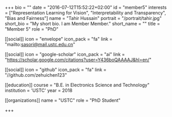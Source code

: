 +++
bio = ""
date = "2016-07-12T15:52:22+02:00"
id = "member5"
interests = ["Representation Learning for Vision", "Interpretability and Transparency", "Bias and Fairness"]
name = "Tahir Hussain"
portrait = "/portrait/tahir.jpg"
short_bio = "My short bio. I am Member Member."
short_name = ""
title = "Member 5"
role = "PhD"

[[social]]
    icon = "envelope"
    icon_pack = "fa"
    link = "mailto:sasori@mail.ustc.edu.cn"

[[social]]
    icon = "google-scholar"
    icon_pack = "ai"
    link = "https://scholar.google.com/citations?user=Y436boQAAAAJ&hl=en/"

[[social]]
    icon = "github"
    icon_pack = "fa"
    link = "//github.com/zehuichen123"

[[education]]
    course = "B.E. in Electronics Science and Technology"
    institution = 'USTC'
    year = 2018

[[organizations]]
    name = "USTC"
    role = "PhD Student"

+++
